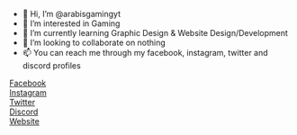 - 👋 Hi, I’m @arabisgamingyt
- 👀 I’m interested in Gaming
- 🌱 I’m currently learning Graphic Design & Website Design/Development
- 💞️ I’m looking to collaborate on nothing
- 📫 You can reach me through my facebook, instagram, twitter and discord profiles

[Facebook](https://cutt.ly/XQ5GAQm)<br>
[Instagram](https://cutt.ly/MQ5HQze)<br>
[Twitter](https://cutt.ly/RQ5HILJ)<br>
[Discord](https://cutt.ly/OQ5ZVBC)<br>
[Website](https://cutt.ly/Blogger-Website)

<!---
arabisgamingyt/arabisgamingyt is a ✨ special ✨ repository because its `README.md` (this file) appears on your GitHub profile.
You can click the Preview link to take a look at your changes.
--->
